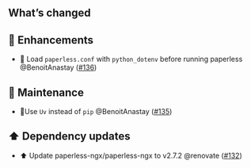 ## What’s changed

## 🚀 Enhancements

- 🔧 Load `paperless.conf` with `python_dotenv` before running paperless @BenoitAnastay ([#136](https://github.com/BenoitAnastay/paperless-home-assistant-addon/pull/136))

## 🧰 Maintenance

- 👷Use `Uv` instead of `pip` @BenoitAnastay ([#135](https://github.com/BenoitAnastay/paperless-home-assistant-addon/pull/135))

## ⬆️ Dependency updates

- ⬆️ Update paperless-ngx/paperless-ngx to v2.7.2 @renovate ([#132](https://github.com/BenoitAnastay/paperless-home-assistant-addon/pull/132))
